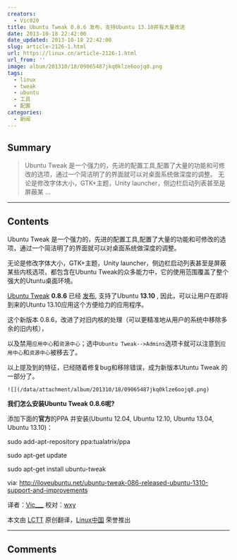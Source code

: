 ```yaml
---
creators:
  - Vic020
title: Ubuntu Tweak 0.8.6 发布，支持Ubuntu 13.10并有大量改进
date: 2013-10-18 22:42:00
date_updated: 2013-10-18 22:42:00
slug: article-2126-1.html
url: https://linux.cn/article-2126-1.html
url_from: ''
image: album/201310/18/09065487jkq0klze6oojq0.png
tags:
  - linux
  - tweak
  - ubuntu
  - 工具
  - 配置
categories:
  - 新闻
---
```


## Summary

> Ubuntu Tweak 是一个强力的，先进的配置工具,配置了大量的功能和可修改的选项，通过一个简洁明了的界面就可以对桌面系统做深度的调整。
> 无论是修改字体大小，GTK+主题，Unity launcher，侧边栏启动列表甚至是屏蔽某  ...

***

<!-- more -->

## Contents

Ubuntu Tweak 是一个强力的，先进的配置工具,配置了大量的功能和可修改的选项，通过一个简洁明了的界面就可以对桌面系统做深度的调整。

无论是修改字体大小，GTK+主题，Unity launcher，侧边栏启动列表甚至是屏蔽某些内核选项，都包含在Ubuntu Tweak的众多能力中，它的使用范围覆盖了整个强大的Utuntu桌面环境。

[Ubuntu Tweak](https://launchpad.net/ubuntu-tweak) **0.8.6** 已经 [发布](http://blog.ubuntu-tweak.com/2013/10/13/ubuntu-tweak-0-8-6-released-for-13-10-saucy.html), 支持了Ubuntu **13.10** , 因此，可以让用户在即将到来的Utuntu 13.10应用这个方便给力的应用程序。

这个新版本 0.8.6，改进了对旧内核的处理（可以更精准地从用户的系统中移除多余的旧内核），

以及禁用`应用中心`和`资源中心`；选中`Ubuntu Tweak-->Admins`选项卡就可以注意到`应用中心`和`资源中心`被移去了。

以上提及到的特征，已经随着修复bug和移除错误，成为新版本Utuntu Tweak 的一部分了。 

`![](/data/attachment/album/201310/18/09065487jkq0klze6oojq0.png)`

**我们怎么安装Ubuntu Tweak 0.8.6呢?**

添加下面的**官方**的PPA 并安装(Ubuntu 12.04, Ubuntu 12.10, Ubuntu 13.04, Ubuntu 13.10)：

sudo add-apt-repository ppa:tualatrix/ppa

sudo apt-get update

sudo apt-get install ubuntu-tweak

 

via: <http://iloveubuntu.net/ubuntu-tweak-086-released-ubuntu-1310-support-and-improvements>

译者：[Vic\_\_\_](https://github.com/Vic020) 校对：[wxy](https://github.com/wxy)

本文由 [LCTT](https://github.com/LCTT/TranslateProject) 原创翻译，[Linux中国](https://linux.cn/) 荣誉推出

***

## Comments
